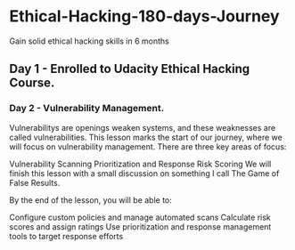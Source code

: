 # Ethical-Hacking-180-days-Journey
Gain solid ethical hacking skills in 6 months 
## Day 1  -  Enrolled to Udacity Ethical Hacking Course.
### Day 2 - Vulnerability Management.
Vulnerabilitys are openings weaken systems, and these weaknesses are called vulnerabilities. This lesson marks the start of our journey, where we will focus on vulnerability management. There are three key areas of focus:

Vulnerability Scanning
Prioritization and Response
Risk Scoring
We will finish this lesson with a small discussion on something I call The Game of False Results.

By the end of the lesson, you will be able to:

Configure custom policies and manage automated scans
Calculate risk scores and assign ratings
Use prioritization and response management tools to target response efforts
